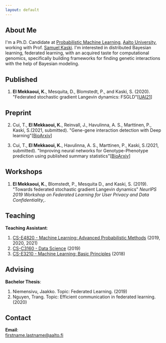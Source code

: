 ```yaml
---
layout: default
---
```


## About Me
 I'm a Ph.D. Candidate at [Probabilistic Machine Learning](https://research.cs.aalto.fi/pml/), [Aalto University](http://www.aalto.fi/en/), working with Prof. [Samuel Kaski](https://people.aalto.fi/samuel.kaski). I'm interested in distributed Bayesian learning, federated learning, with an acquired taste for computational genomics, specifically building frameworks for finding genetic interactions with the help of Bayesian modeling.

<!-- More about me [here](./more_about_me.html). --> 

## Published
1.  **El Mekkaoui, K.**, Mesquita, D., Blomstedt, P., and Kaski, S. (2020). "Federated stochastic gradient Langevin dynamics: FSGLD"\[[UAI21](https://proceedings.mlr.press/v161/mekkaoui21a.html)\]

## Preprint
2.  Cui, T., **El Mekkaoui, K.**, Reinvall, J., Havulinna, A. S., Marttinen, P., Kaski, S.(2021, submitted). "Gene-gene interaction detection with Deep learning"\[[BioArxiv](https://www.biorxiv.org/content/10.1101/2021.03.12.435063v1.abstract)\]

3.  Cui, T., **El Mekkaoui, K.**, Havulinna, A. S., Marttinen, P., Kaski, S.(2021, submitted). "Improving neural networks for Genotype-Phenotype prediction using published summary statistics"\[[BioArxiv](https://www.biorxiv.org/content/10.1101/2021.11.09.467937v1.abstract)\]

## Workshops
1. **El Mekkaoui, K.**, Blomstedt, P., Mesquita D., and Kaski, S. (2019). "Towards federated stochastic gradient Langevin dynamics" _NeurIPS 2019 Workshop on Federated Learning for User Privacy and Data Confidentiality_,.

## Teaching
**Teaching Assistant**:
1. [CS-E4820 - Machine Learning: Advanced Probabilistic Methods](https://mycourses.aalto.fi/course/view.php?id=24365) (2019, 2020, 2021)
2. [CS-C3160 - Data Science](https://mycourses.aalto.fi/course/view.php?id=24330) (2019)
3. [CS-E3210 - Machine Learning: Basic Principles](https://mycourses.aalto.fi/course/view.php?id=20569) (2018)

## Advising
**Bachelor Thesis**:
1. Niemensivu, Jaakko. Topic: Federated Learning. (2019)
2. Nguyen, Trang. Topic: Efficient communication in federated learning. (2020)

## Contact
**Email**:   
[firstname.lastname@aalto.fi](mailto:khaoula.elmekkaoui@aalto.fi)


